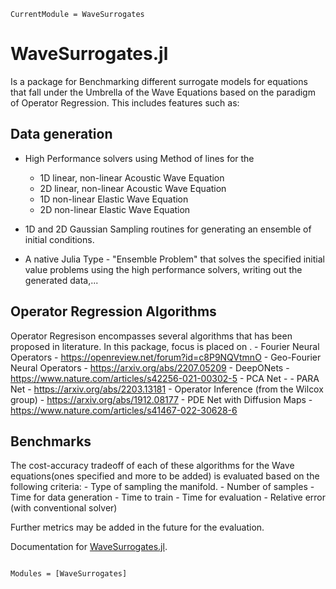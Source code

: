 ```@meta
CurrentModule = WaveSurrogates
```

# WaveSurrogates.jl

Is a package for Benchmarking different surrogate models for equations that fall under the Umbrella of the Wave Equations based on the paradigm of Operator Regression. This includes features such as: 

## Data generation
- High Performance solvers using Method of lines for the
    - 1D linear, non-linear Acoustic Wave Equation
    - 2D linear, non-linear Acoustic Wave Equation
    - 1D non-linear Elastic Wave Equation
    - 2D non-linear Elastic Wave Equation

- 1D and 2D Gaussian Sampling routines for generating an ensemble of initial conditions.

- A native Julia Type - "Ensemble Problem" that solves the specified initial value problems using the high performance solvers, writing out the generated data,... 

## Operator Regression Algorithms

Operator Regresison encompasses several algorithms that has been proposed in literature. In this package, focus is placed on .
    - Fourier Neural Operators - https://openreview.net/forum?id=c8P9NQVtmnO 
    - Geo-Fourier Neural Operators - https://arxiv.org/abs/2207.05209 
    - DeepONets - https://www.nature.com/articles/s42256-021-00302-5 
    - PCA Net - 
    - PARA Net - https://arxiv.org/abs/2203.13181
    - Operator Inference (from the Wilcox group) - https://arxiv.org/abs/1912.08177
    - PDE Net with Diffusion Maps - https://www.nature.com/articles/s41467-022-30628-6 

## Benchmarks

The cost-accuracy tradeoff of each of these algorithms for the Wave equations(ones specified and more to be added) is evaluated based on the following criteria: 
    - Type of sampling the manifold. 
    - Number of samples
    - Time for data generation
    - Time to train
    - Time for evaluation
    - Relative error (with conventional solver)

Further metrics may be added in the future for the evaluation.

Documentation for [WaveSurrogates.jl](https://github.com/dynamic-queries/WaveSurrogates.jl).

```@index
```

```@autodocs
Modules = [WaveSurrogates]
```

